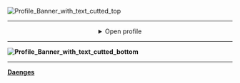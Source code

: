 ![Profile_Banner_with_text_cutted_top](https://drive.google.com/file/d/1rDRfLlXs9XE8bRuXTrtIT0J_l7jlWRXF/view?usp=sharing)

---

<details align="middle">
<summary>Open profile</summary>

<br />
<br />

<!-- Links to programming languages -->
<h3 align="center"><b>Languages:</h3>
<p align="center"> <a href="https://www.w3schools.com/cpp/" target="_blank"> <img src="https://raw.githubusercontent.com/devicons/devicon/master/icons/cplusplus/cplusplus-original.svg" alt="cplusplus" width="40" height="40"/> </a> <a href="https://www.w3schools.com/cs/" target="_blank"> <img src="https://raw.githubusercontent.com/devicons/devicon/master/icons/csharp/csharp-original.svg" alt="csharp" width="40" height="40"/> </a> <a href="https://golang.org" target="_blank"> <img src="https://raw.githubusercontent.com/devicons/devicon/master/icons/go/go-original.svg" alt="go" width="40" height="40"/> </a> <a href="https://kotlinlang.org" target="_blank"> <img src="https://www.vectorlogo.zone/logos/kotlinlang/kotlinlang-icon.svg" alt="kotlin" width="40" height="40"/> </a> <a href="https://www.python.org" target="_blank"> <img src="https://raw.githubusercontent.com/devicons/devicon/master/icons/python/python-original.svg" alt="python" width="40" height="40"/> </a> </p>

<!-- Links to other computer-related stuff -->
<h3 align="center"><b>Hobby Projects:</h3>
<p align="center"> <a href="https://github.com/MCCTeam/Minecraft-Console-Client" target="_blank"> <img src="https://raw.githubusercontent.com/MCCTeam/Minecraft-Console-Client/master/MinecraftClient/Resources/AppIcon.ico" alt="MCC" width="45" height="45"/> </a> <a href="https://manjaro.org/" target="_blank"> <img src="https://manjaro.org/img/logo.svg" alt="manjaro" width="40" height="40"/> </a> <a href="https://www.youtube.com/channel/UCg4XD4NzzbRNTAUoKKEa4Hw" target="_blank"> <img src="https://www.freepngimg.com/thumb/youtube/58961-area-text-brand-trademark-youtube-metroui-alt.png" alt="Youtube" width="45" height="45"/> </a></p>

<br />
<br />

---

<!-- Extend Catistics -->
<details>

<summary align="center">:chart_with_upwards_trend: Catistics :chart_with_downwards_trend:</summary>
<br />
<!-- Most used languages -->
<p align="center"> <img src="https://github-readme-stats.vercel.app/api/top-langs?username=daenges&show_icons=true&theme=dracula&locale=en&layout=compact" alt="daenges" /></p>

<!-- Github statistics -->
<p align="center"> <img src="https://github-readme-stats.vercel.app/api?username=daenges&show_icons=true&theme=dracula&cache_seconds=1800&locale=en" alt=daenges /> </p>

<!-- Commit graph -->
[![Ashutosh's github activity graph](https://activity-graph.herokuapp.com/graph?username=daenges&bg_color=282a36&color=dd6387&line=dd6387&point=ffffff&area=true&hide_border=false)](https://github.com/Daenges)
</details>


---

<!-- Extend trophies -->
<details>
<summary align="center">:trophy: Trophies :trophy:</summary>
<p align="center"> <a href="https://github.com/ryo-ma/github-profile-trophy"><img src="https://github-profile-trophy.vercel.app/?username=daenges&amp;theme=dracula" alt="daenges" /></a> </p>
</details>

---

<details>
<summary align="center"><b>You've scrolled very far. Take some rest and read a joke:</b></summary>
<br />
<p align="center">  <img src="https://readme-jokes.vercel.app/api?theme=dracula&borderColor=white" alt="README Jokes"></a>
</details>

</details>

---


![Profile_Banner_with_text_cutted_bottom](https://drive.google.com/file/d/1rsoQFibPJ4Ef4hauRxRu2J9Ba7sZ2dC0/view?usp=sharing)

------

[Daenges](https://github.com/Daenges)
